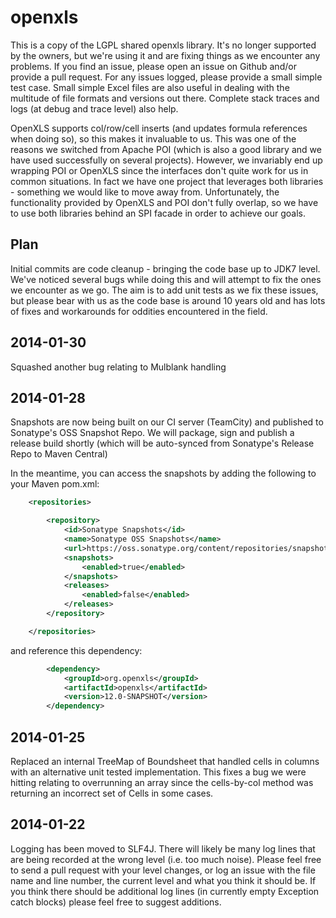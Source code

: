 openxls
=======

This is a copy of the LGPL shared openxls library.  It's no longer supported by the owners, but we're using it and are fixing things as we
encounter any problems.  If you find an issue, please open an issue on Github and/or provide a pull request.  For any issues logged, please
provide a small simple test case.  Small simple Excel files are also useful in dealing with the multitude of file formats and versions out
there.  Complete stack traces and logs (at debug and trace level) also help.

OpenXLS supports col/row/cell inserts (and updates formula references when doing so), so this makes it invaluable to us.  This was one of
the reasons we switched from Apache POI (which is also a good library and we have used successfully on several projects).  However, we
invariably end up wrapping POI or OpenXLS since the interfaces don't quite work for us in common situations.  In fact we have one project
that leverages both libraries - something we would like to move away from.  Unfortunately, the functionality provided by OpenXLS and POI
don't fully overlap, so we have to use both libraries behind an SPI facade in order to achieve our goals.

## Plan
Initial commits are code cleanup - bringing the code base up to JDK7 level. We've noticed several bugs while
doing this and will attempt to fix the ones we encounter as we go. The aim is to add unit tests as we fix these issues, but please bear
with us as the code base is around 10 years old and has lots of fixes and workarounds for oddities encountered in the field.

## 2014-01-30
Squashed another bug relating to Mulblank handling

## 2014-01-28
Snapshots are now being built on our CI server (TeamCity) and published to Sonatype's OSS Snapshot Repo.  We will package, sign and publish
a release build shortly (which will be auto-synced from Sonatype's Release Repo to Maven Central)

In the meantime, you can access the snapshots by adding the following to your Maven pom.xml:

```xml
    <repositories>

        <repository>
            <id>Sonatype Snapshots</id>
            <name>Sonatype OSS Snapshots</name>
            <url>https://oss.sonatype.org/content/repositories/snapshots/</url>
            <snapshots>
                <enabled>true</enabled>
            </snapshots>
            <releases>
                <enabled>false</enabled>
            </releases>
        </repository>

    </repositories>
```

and reference this dependency:

```xml
        <dependency>
            <groupId>org.openxls</groupId>
            <artifactId>openxls</artifactId>
            <version>12.0-SNAPSHOT</version>
        </dependency>
```

## 2014-01-25
Replaced an internal TreeMap of Boundsheet that handled cells in columns with an alternative unit tested implementation.  This fixes a bug
we were hitting relating to overrunning an array since the cells-by-col method was returning an incorrect set of Cells in some cases.

## 2014-01-22
Logging has been moved to SLF4J.  There will likely be many log lines that are being recorded at the wrong level (i.e. too much noise).
Please feel free to send a pull request with your level changes, or log an issue with the file name and line number, the current level and
what you think it should be.  If you think there should be additional log lines (in currently empty Exception catch blocks) please feel
free to suggest additions.

